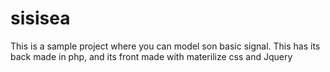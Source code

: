 # sisisea

This is a sample project where you can model son basic signal. This has its back made in php, and its front made with materilize css and Jquery
